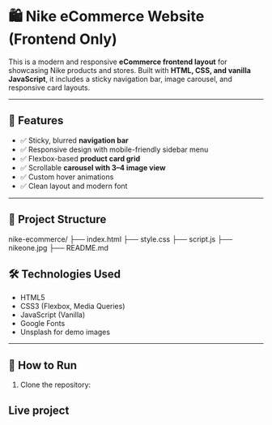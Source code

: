 # 🛍️ Nike eCommerce Website (Frontend Only)

This is a modern and responsive **eCommerce frontend layout** for showcasing Nike products and stores. Built with **HTML, CSS, and vanilla JavaScript**, it includes a sticky navigation bar, image carousel, and responsive card layouts.

---

## 🚀 Features

- ✅ Sticky, blurred **navigation bar**
- ✅ Responsive design with mobile-friendly sidebar menu
- ✅ Flexbox-based **product card grid**
- ✅ Scrollable **carousel with 3–4 image view**
- ✅ Custom hover animations
- ✅ Clean layout and modern font

---

## 📂 Project Structure

nike-ecommerce/
├── index.html
├── style.css
├── script.js
├── nikeone.jpg
├── README.md

## 🛠️ Technologies Used

- HTML5
- CSS3 (Flexbox, Media Queries)
- JavaScript (Vanilla)
- Google Fonts
- Unsplash for demo images

---

## 🧪 How to Run

1. Clone the repository:

## Live project

